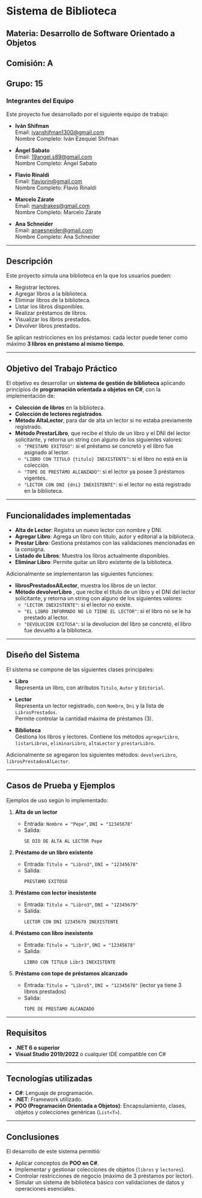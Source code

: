 # Sistema de Biblioteca

## Materia: Desarrollo de Software Orientado a Objetos  
## Comisión: A  
## Grupo: 15  

### Integrantes del Equipo

Este proyecto fue desarrollado por el siguiente equipo de trabajo:

- **Iván Shifman**  
  Email: ivanshifman1300@gmail.com  
  Nombre Completo: Iván Ezequiel Shifman  

- **Ángel Sabato**  
  Email: 19angel.s89@gmail.com  
  Nombre Completo: Ángel Sabato  

- **Flavio Rinaldi**  
  Email: flaviorin@gmail.com  
  Nombre Completo: Flavio Rinaldi 

- **Marcelo Zárate**  
  Email: mandrakes@gmail.com  
  Nombre Completo: Marcelo Zárate

- **Ana Schneider**  
  Email: anaesneider@gmail.com  
  Nombre Completo: Ana Schneider  

---

## Descripción

Este proyecto simula una biblioteca en la que los usuarios pueden:  

- Registrar lectores.  
- Agregar libros a la biblioteca.
- Eliminar libros de la biblioteca.
- Listar los libros disponibles.  
- Realizar préstamos de libros.
- Visualizar los libros prestados.
- Devolver libros prestados.


Se aplican restricciones en los préstamos: cada lector puede tener como máximo **3 libros en préstamo al mismo tiempo**.  

---

## Objetivo del Trabajo Práctico

El objetivo es desarrollar un **sistema de gestión de biblioteca** aplicando principios de **programación orientada a objetos en C#**, con la implementación de:  

- **Colección de libros** en la biblioteca.  
- **Colección de lectores registrados**.  
- **Método AltaLector**, para dar de alta un lector si no estaba previamente registrado.  
- **Método PrestarLibro**, que recibe el título de un libro y el DNI del lector solicitante, y retorna un string con alguno de los siguientes valores:  
  - `"PRESTAMO EXITOSO"`: si el préstamo se concretó y el libro fue asignado al lector.  
  - `"LIBRO CON TITULO {titulo} INEXISTENTE"`: si el libro no está en la colección.  
  - `"TOPE DE PRESTAMO ALCANZADO"`: si el lector ya posee 3 préstamos vigentes.  
  - `"LECTOR CON DNI {dni} INEXISTENTE"`: si el lector no está registrado en la biblioteca.  


---

## Funcionalidades implementadas

- **Alta de Lector**: Registra un nuevo lector con nombre y DNI.  
- **Agregar Libro**: Agrega un libro con título, autor y editorial a la biblioteca.  
- **Prestar Libro**: Gestiona préstamos con las validaciones mencionadas en la consigna.  
- **Listado de Libros**: Muestra los libros actualmente disponibles.  
- **Eliminar Libro**: Permite quitar un libro existente de la biblioteca.  

Adicionalmente se implementaron las siguientes funciones:
- **librosPrestadosAlLector**, muestra los libros de un lector.
- **Método devolverLibro** , que recibe el título de un libro y el DNI del lector solicitante, y retorna un string con alguno de los siguientes valores:  
  - `"LECTOR INEXISTENTE"`: si el lector no existe.  
  - `"EL LIBRO INFORMADO NO LO TIENE EL LECTOR"`: si el libro no se le ha prestado al lector.
  - `"DEVOLUCION EXITOSA"`: si la devolucion del libro se concretó, el libro fue devuelto a la biblioteca.


---

## Diseño del Sistema

El sistema se compone de las siguientes clases principales:  

- **Libro**  
  Representa un libro, con atributos `Titulo`, `Autor` y `Editorial`.  

- **Lector**  
  Representa un lector registrado, con `Nombre`, `Dni` y la lista de `LibrosPrestados`.  
  Permite controlar la cantidad máxima de préstamos (3).  

- **Biblioteca**  
  Gestiona los libros y lectores. Contiene los métodos `agregarLibro`, `listarLibros`, `eliminarLibro`, `altaLector` y `prestarLibro`.  

Adicionalmente se agregaron los siguientes métodos: `devolverLibro`, `librosPrestadosAlLector`.

---

## Casos de Prueba y Ejemplos

Ejemplos de uso según lo implementado:  

1. **Alta de un lector**  
   - Entrada: `Nombre = "Pepe"`, `DNI = "12345678"`  
   - Salida:  
     ```
     SE DIO DE ALTA AL LECTOR Pepe
     ```

2. **Préstamo de un libro existente**  
   - Entrada: `Título = "Libro3"`, `DNI = "12345678"`  
   - Salida:  
     ```
     PRESTAMO EXITOSO
     ```

3. **Préstamo con lector inexistente**  
   - Entrada: `Título = "Libro3"`, `DNI = "12345679"`  
   - Salida:  
     ```
     LECTOR CON DNI 12345679 INEXISTENTE
     ```

4. **Préstamo con libro inexistente**  
   - Entrada: `Título = "Libr3"`, `DNI = "12345678"`  
   - Salida:  
     ```
     LIBRO CON TITULO Libr3 INEXISTENTE
     ```

5. **Préstamo con tope de préstamos alcanzado**  
   - Entrada: `Título = "Libro5"`, `DNI = "12345678"` (lector ya tiene 3 libros prestados)  
   - Salida:  
     ```
     TOPE DE PRESTAMO ALCANZADO
     ```

---

## Requisitos

- **.NET 6 o superior**  
- **Visual Studio 2019/2022** o cualquier IDE compatible con C#  

---

## Tecnologías utilizadas

- **C#**: Lenguaje de programación.  
- **.NET**: Framework utilizado.  
- **POO (Programación Orientada a Objetos)**: Encapsulamiento, clases, objetos y colecciones genéricas (`List<T>`).  

---

## Conclusiones

El desarrollo de este sistema permitió:  

- Aplicar conceptos de **POO en C#**.  
- Implementar y gestionar colecciones de objetos (`libros` y `lectores`).  
- Controlar restricciones de negocio (máximo de 3 préstamos por lector).  
- Simular un sistema de biblioteca básico con validaciones de datos y operaciones esenciales.  
